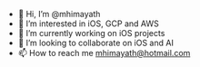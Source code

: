 - 👋 Hi, I’m @mhimayath
- 👀 I’m interested in iOS, GCP and AWS 
- 🌱 I’m currently working on iOS projects 
- 💞️ I’m looking to collaborate on iOS and AI 
- 📫 How to reach me mhimayath@hotmail.com

<!---
mhimayath/mhimayath is a ✨ special ✨ repository because its `README.md` (this file) appears on your GitHub profile.
You can click the Preview link to take a look at your changes.
--->
